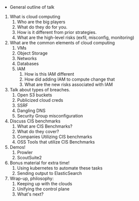 * General outline of talk

1. What is cloud computing
	1. Who are the  big players
	2. What do they do for you.
	3. How is it different from prior strategies.
	4. What are the high-level risks (exfil, misconfig, monitoring)
2. What are the common elements of cloud computing
	1. VMs
	2. Object Storage
	3. Networks
	4. Databases
	5. IAM
		1. How is this IAM different
		2. How did adding IAM to compute change that
		3. What are the new risks associated with IAM
3. Talk about types of breaches.
	1. Open S3 buckets
	2. Publicized cloud creds
	3. SSRF
	4. Dangling DNS
	5. Security Group misconfiguration
4. Discuss CIS benchmarks
	1. What are CIS Benchmarks?
	2. What do they cover?
	3. Companies Utilizing CIS benchmarks
	4. OSS Tools that utilize CIS Benchmarks
5. Demos!
	1. Prowler
	2. ScoutSuite2
6. Bonus material for extra time!
	1. Using kubernetes to automate these tasks
	2. Sending output to ElasticSearch
7. Wrap-up, philosophy:
	1. Keeping up with the clouds
	2. Unifying the control plane
	3. What's next?
